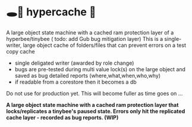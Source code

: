 # 🕳🥊 hypercache 🧼
A large object state machine with a cached ram protection layer of a hyperbee/tinybee ( todo: add Gub bug mitigation layer) This is a single-writer, large object cache of folders/files that can prevent errors on a test copy cache

- single deligated writer (awarded by role change)
- bugs are pre-tested during multi value lock(s) on the large object and saved as bug detailed reports (where,what,when,who,why)
- if readable from a corestore then it becomes a db

Do not use for production yet. This will become fuller as time goes on ...

**A large object state machine with a cached ram protection layer that locks/replicates a tinybee's paused state. Errors only hit the replicated cache layer - recorded as bug reports. (WIP)**
